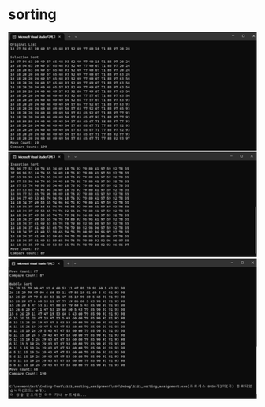 # sorting
![](./1121_sorting1_assignment.png)
![](./1121_sorting2_assignment.png)
![](./1121_sorting3_assignment.png)
